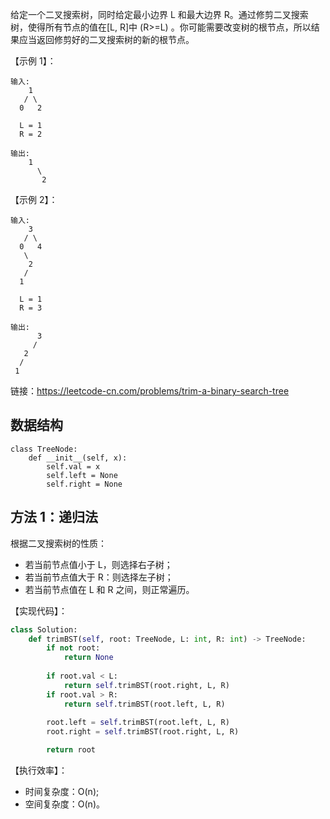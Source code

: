 给定一个二叉搜索树，同时给定最小边界 L 和最大边界 R。通过修剪二叉搜索树，使得所有节点的值在[L, R]中 (R>=L) 。你可能需要改变树的根节点，所以结果应当返回修剪好的二叉搜索树的新的根节点。

【示例 1】：
```
输入: 
    1
   / \
  0   2

  L = 1
  R = 2

输出: 
    1
      \
       2
```

【示例 2】：
```
输入: 
    3
   / \
  0   4
   \
    2
   /
  1

  L = 1
  R = 3

输出: 
      3
     / 
   2   
  /
 1
```

链接：https://leetcode-cn.com/problems/trim-a-binary-search-tree

## 数据结构
```
class TreeNode:
    def __init__(self, x):
        self.val = x
        self.left = None
        self.right = None

```

## 方法 1：递归法
根据二叉搜索树的性质：
- 若当前节点值小于 L，则选择右子树；
- 若当前节点值大于 R：则选择左子树；
- 若当前节点值在 L 和 R 之间，则正常遍历。

【实现代码】：
```python
class Solution:
    def trimBST(self, root: TreeNode, L: int, R: int) -> TreeNode:
        if not root:
            return None
        
        if root.val < L:
            return self.trimBST(root.right, L, R)
        if root.val > R:
            return self.trimBST(root.left, L, R)
        
        root.left = self.trimBST(root.left, L, R)
        root.right = self.trimBST(root.right, L, R)

        return root

```

【执行效率】：
- 时间复杂度：O(n);
- 空间复杂度：O(n)。
